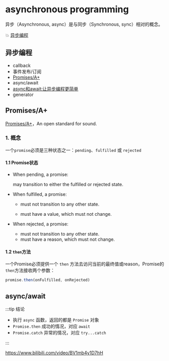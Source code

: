 # asynchronous programming
异步（Asynchronous, async）是与同步（Synchronous, sync）相对的概念。

:boom: [异步编程](https://www.yuque.com/guoba7/mz70ea/igr91h)

## 异步编程
* callback
* 事件发布/订阅
* [Promises/A+](https://promisesaplus.com/)
* async/await
 * [async和await:让异步编程更简单](https://developer.mozilla.org/zh-CN/docs/Learn/JavaScript/Asynchronous/Async_await)
* generator



## Promises/A+

[Promises/A+](https://promisesaplus.com/)，An open standard for sound.

### 1. 概念

一个`promise`必须是三种状态之一：`pending`、`fulfilled` 或 `rejected`

#### 1.1 Promise状态

* When pending, a promise:

  may transition to either the fulfilled or rejected state.

* When fulfilled, a promise:

  * must not transition to any other state.

  * must have a value, which must not change.

* When rejected, a promise:
  * must not transition to any other state.
  * must have a reason, which must not change.

#### 1.2 `then`方法

一个Promise必须提供一个 `then` 方法去访问当前的最终值或reason，Promise的`then`方法接收两个参数：

```js
promise.then(onFulfilled, onRejected)
```





## async/await

:::tip 结论

* 执行 `async` 函数，返回的都是 `Promise` 对象
* `Promise.then` 成功的情况，对应 `await`
* `Promise.catch` 异常的情况，对应 `try...catch`

:::

https://www.bilibili.com/video/BV1mb4y1D7hH



